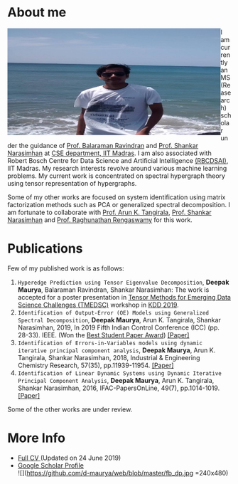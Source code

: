 # About me
<img align="left" width="480" height="240" src="https://github.com/d-maurya/web/blob/master/fb_dp.jpg">
I am currently an MS (Reasearch) scholar under the guidance of <a href="http://www.cse.iitm.ac.in/~ravi/"> Prof. Balaraman Ravindran</a> and <a href="http://www.che.iitm.ac.in/~naras/"> Prof. Shankar Narasimhan</a> at <a href="http://www.cse.iitm.ac.in/"> CSE department, IIT Madras</a>. I am also associated with Robert Bosch Centre for Data Science and Artificial Intelligence <a href="https://rbc-dsai.iitm.ac.in/"> (RBCDSAI)</a>, IIT Madras. My research interests revolve around various machine learning problems. My current work is concentrated on spectral hypergraph theory using tensor representation of hypergraphs. 

Some of my other works are focused on system identification using matrix factorization methods such as PCA or generalized spectral decomposition. I am fortunate to collaborate with <a href="http://arunkt.wixsite.com/homepage"> Prof. Arun K. Tangirala</a>, <a href="http://www.che.iitm.ac.in/~naras/"> Prof. Shankar Narasimhan</a> and <a href="https://web.iitm.ac.in/ibse/team/Raghunathan-Rengaswamy.html"> Prof. Raghunathan Rengaswamy</a> for this work. 

# Publications 
Few of my published work is as follows: 
1. `Hyperedge Prediction using Tensor Eigenvalue Decomposition`, **Deepak Maurya**, Balaraman Ravindran, Shankar Narasimhan: The work is accepted for a poster presentation in <a href="http://kdd2019.cs.ucdavis.edu/">Tensor Methods for Emerging Data Science Challenges (TMEDSC)</a> workshop in <a href="https://www.kdd.org/kdd2019/">KDD 2019</a>.  
2. `Identification of Output-Error (OE) Models using Generalized Spectral Decomposition`, **Deepak Maurya**, Arun K. Tangirala, Shankar Narasimhan, 2019, In 2019 Fifth Indian Control Conference (ICC) (pp. 28-33). IEEE. (Won the <a href="http://icc.org.in/2019/best-student-paper-award/">Best Student Paper Award</a>) <a href="https://ieeexplore.ieee.org/abstract/document/8715582/">[Paper]</a> 
3. `Identification of Errors-in-Variables models using dynamic iterative principal component analysis`, **Deepak Maurya**, Arun K. Tangirala, Shankar Narasimhan, 2018, Industrial & Engineering Chemistry Research, 57(35), pp.11939-11954. <a href="https://pubs.acs.org/doi/abs/10.1021/acs.iecr.8b01374">[Paper]</a>   
4. `Identification of Linear Dynamic Systems using Dynamic Iterative Principal Component Analysis`, **Deepak Maurya**, Arun K. Tangirala, Shankar Narasimhan, 2016, IFAC-PapersOnLine, 49(7), pp.1014-1019.<a href="https://www.sciencedirect.com/science/article/pii/S2405896316305420">[Paper]</a>   

Some of the other works are under review. 

# More Info
- <a href="https://github.com/d-maurya/web/blob/master/cv_24june2019.pdf">Full CV </a> (Updated on 24 June 2019)<br> 
- <a href="https://scholar.google.com/citations?user=ivfff6wAAAAJ">Google Scholar Profile</a> <br>
![](https://github.com/d-maurya/web/blob/master/fb_dp.jpg =240x480)

<!---
### Markdown
<img src="https://github.com/favicon.ico" height="24">
Markdown is a lightweight and easy-to-use syntax for styling your writing. It includes conventions for

```markdown
Syntax highlighted code block

# Header 1
## Header 2
### Header 3

- Bulleted
- List

1. Numbered
2. List

**Bold** and _Italic_ and `Code` text

[Link](url) and ![Image](src)
```

For more details see [GitHub Flavored Markdown](https://guides.github.com/features/mastering-markdown/).

### Jekyll Themes

Your Pages site will use the layout and styles from the Jekyll theme you have selected in your [repository settings](https://github.com/d-maurya/web/settings). The name of this theme is saved in the Jekyll `_config.yml` configuration file.

### Support or Contact

Having trouble with Pages? Check out our [documentation](https://help.github.com/categories/github-pages-basics/) or [contact support](https://github.com/contact) and we’ll help you sort it out.
-->
